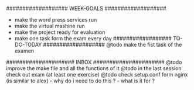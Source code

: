 ################### WEEK-GOALS ###################
- make the word press services run
- make the virtual mashine run
- make the project ready for evaluation
- make one task form the exam every day
################## TO-DO-TODAY ###################
@todo make the fist task of the examen

##################### INBOX ######################
@todo improve the make file and all the functions of it
@todo in the last session check out exam (at least one exercise)
@todo check setup.conf form nginx (is similar to alex)
	- why do i need to do this ?
	- what is it for ?
